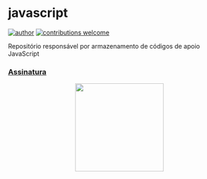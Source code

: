 # javascript
[![author](https://img.shields.io/badge/author-patrick-red.svg)](https://www.linkedin.com/in/patrick-cavalcante-moraes-a95635179/)
[![contributions welcome](https://img.shields.io/badge/contributions-welcome-brightgreen.svg?style=flat)](https://github.com/PatrickCavalcant)

Repositório responsável por armazenamento de códigos de apoio JavaScript

<a href="https://github.com/PatrickCavalcant/fluig/tree/main/LiberacaoOrcamento"><h3>Assinatura</h3></a>
<p align="center">
    <img src="img/assinaturaes.png" width="200">
</p>

